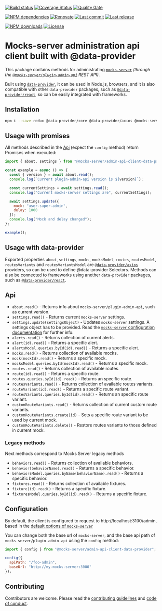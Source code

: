[![Build status][build-image]][build-url] [![Coverage Status][coveralls-image]][coveralls-url] [![Quality Gate][quality-gate-image]][quality-gate-url]

[![NPM dependencies][npm-dependencies-image]][npm-dependencies-url] [![Renovate](https://img.shields.io/badge/renovate-enabled-brightgreen.svg)](https://renovatebot.com) [![Last commit][last-commit-image]][last-commit-url] [![Last release][release-image]][release-url] 

[![NPM downloads][npm-downloads-image]][npm-downloads-url] [![License][license-image]][license-url]


# Mocks-server administration api client built with @data-provider

This package contains methods for administrating [`mocks-server`](https://mocks-server.org) _(through the [`@mocks-server/plugin-admin-api`](https://github.com/mocks-server/plugin-admin-api) REST API)_.

Built using [`data-provider`](https://github.com/data-provider), it can be used in Node.js, browsers, and it is also compatible with other `data-provider` packages, such as [`@data-provider/react`](https://github.com/data-provider/react), so can be easily integrated with frameworks.

## Installation

```bash
npm i --save redux @data-provider/core @data-provider/axios @mocks-server/admin-api-client-data-provider
```

## Usage with promises

All methods described in the [Api](#api) (expect the `config` method) return Promises when executed:

```js
import { about, settings } from "@mocks-server/admin-api-client-data-provider";

const example = async () => {
  const { version } = await about.read();
  console.log(`Current plugin-admin-api version is ${version}`);

  const currentSettings = await settings.read();
  console.log("Current mocks-server settings are", currentSettings);

  await settings.update({
    mock: "user-super-admin",
    delay: 1000
  });
  console.log("Mock and delay changed");
};

example();
```

## Usage with data-provider

Exported properties `about`, `settings`, `mocks`, `mocksModel`, `routes`, `routesModel`, `routesVariants` and `routesVariantsModel` are [`@data-provider/axios`](https://github.com/data-provider/axios) providers, so can be used to define @data-provider Selectors. Methods can also be connected to frameworks using another `data-provider` packages, such as [`@data-provider/react`](https://github.com/data-provider/react).

## Api

* `about.read()` - Returns info about `mocks-server/plugin-admin-api`, such as current version.
* `settings.read()` - Returns current `mocks-server` settings.
* `settings.update(settingsObject)` - Updates `mocks-server` settings. A settings object has to be provided. Read the [`mocks-server` configuration documentation](https://www.mocks-server.org/docs/configuration-options) for further info.
* `alerts.read()` - Returns collection of current alerts.
* `alert(id).read()` - Returns a specific alert.
* `alertsModel.queries.byId(id).read()` - Returns a specific alert.
* `mocks.read()` - Returns collection of available mocks.
* `mock(mockId).read()` - Returns a specific mock.
* `mocksModel.queries.byId(mockId).read()` - Returns a specific mock.
* `routes.read()` - Returns collection of available routes.
* `route(id).read()` - Returns a specific route.
* `routes.queries.byId(id).read()` - Returns an specific route.
* `routesVariants.read()` - Returns collection of available routes variants.
* `routeVariant(id).read()` - Returns a specific route variant.
* `routesVariants.queries.byId(id).read()` - Returns an specific route variant.
* `customRouteVariants.read()` - Returns collection of current custom route variants.
* `customRouteVariants.create(id)` - Sets a specific route variant to be used by current mock.
* `customRouteVariants.delete()` - Restore routes variants to those defined in current mock.

### Legacy methods
Next methods correspond to Mocks Server legacy methods

* `behaviors.read()` - Returns collection of available behaviors.
* `behavior(behaviorName).read()` - Returns a specific behavior.
* `behaviorsModel.queries.byName(behaviorName).read()` - Returns a specific behavior.
* `fixtures.read()` - Returns collection of available fixtures.
* `fixture(id).read()` - Returns a specific fixture.
* `fixturesModel.queries.byId(id).read()` - Returns a specific fixture.

## Configuration

By default, the client is configured to request to http://localhost:3100/admin, based in the [default options of `mocks-server`](https://www.mocks-server.org/docs/configuration-options)

You can change both the base url of `mocks-server`, and the base api path of `mocks-server/plugin-admin-api` using the `config` method:

```js
import { config } from "@mocks-server/admin-api-client-data-provider";

config({
  apiPath: "/foo-admin",
  baseUrl: "http://my-mocks-server:3000"
});
```

## Contributing

Contributors are welcome.
Please read the [contributing guidelines](.github/CONTRIBUTING.md) and [code of conduct](.github/CODE_OF_CONDUCT.md).

[plugin-admin-api-url]: https://github.com/mocks-server/plugin-admin-api

[coveralls-image]: https://coveralls.io/repos/github/mocks-server/admin-api-client-data-provider/badge.svg
[coveralls-url]: https://coveralls.io/github/mocks-server/admin-api-client-data-provider
[build-image]: https://github.com/mocks-server/admin-api-client-data-provider/workflows/build/badge.svg?branch=master
[build-url]: https://github.com/mocks-server/admin-api-client-data-provider/actions?query=workflow%3Abuild+branch%3Amaster
[last-commit-image]: https://img.shields.io/github/last-commit/mocks-server/admin-api-client-data-provider.svg
[last-commit-url]: https://github.com/mocks-server/admin-api-client-data-provider/commits
[license-image]: https://img.shields.io/npm/l/@mocks-server/admin-api-client-data-provider.svg
[license-url]: https://github.com/mocks-server/admin-api-client-data-provider/blob/master/LICENSE
[npm-downloads-image]: https://img.shields.io/npm/dm/@mocks-server/admin-api-client-data-provider.svg
[npm-downloads-url]: https://www.npmjs.com/package/@mocks-server/admin-api-client-data-provider
[npm-dependencies-image]: https://img.shields.io/david/mocks-server/admin-api-client-data-provider.svg
[npm-dependencies-url]: https://david-dm.org/mocks-server/admin-api-client-data-provider
[quality-gate-image]: https://sonarcloud.io/api/project_badges/measure?project=mocks-server_admin-api-client-data-provider&metric=alert_status
[quality-gate-url]: https://sonarcloud.io/dashboard?id=mocks-server_admin-api-client-data-provider
[release-image]: https://img.shields.io/github/release-date/mocks-server/admin-api-client-data-provider.svg
[release-url]: https://github.com/mocks-server/admin-api-client-data-provider/releases
